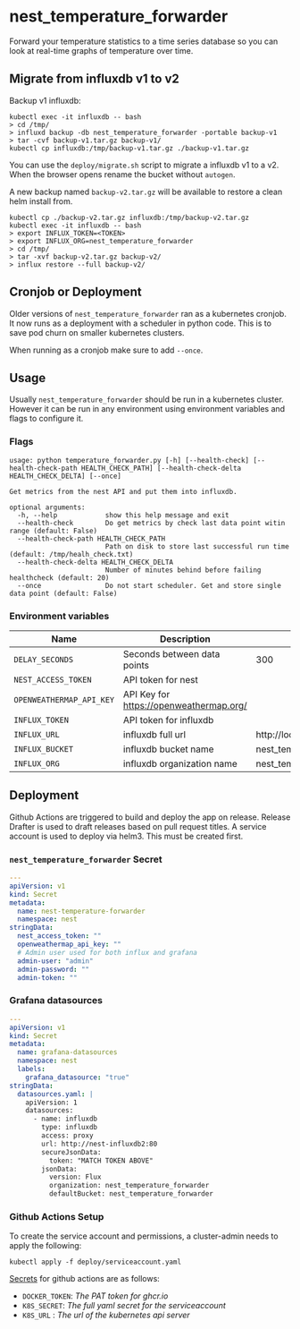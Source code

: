 # nest_temperature_forwarder

Forward your temperature statistics to a time series database so you can look at
real-time graphs of temperature over time.

## Migrate from influxdb v1 to v2

Backup v1 influxdb:

```console
kubectl exec -it influxdb -- bash
> cd /tmp/
> influxd backup -db nest_temperature_forwarder -portable backup-v1
> tar -cvf backup-v1.tar.gz backup-v1/
kubectl cp influxdb:/tmp/backup-v1.tar.gz ./backup-v1.tar.gz
```

You can use the `deploy/migrate.sh` script to migrate a influxdb v1 to a v2.
When the browser opens rename the bucket without `autogen`.

A new backup named `backup-v2.tar.gz` will be available to restore a clean helm
install from.

```console
kubectl cp ./backup-v2.tar.gz influxdb:/tmp/backup-v2.tar.gz
kubectl exec -it influxdb -- bash
> export INFLUX_TOKEN=<TOKEN>
> export INFLUX_ORG=nest_temperature_forwarder
> cd /tmp/
> tar -xvf backup-v2.tar.gz backup-v2/
> influx restore --full backup-v2/
```

## Cronjob or Deployment

Older versions of `nest_temperature_forwarder` ran as a kubernetes cronjob.
It now runs as a deployment with a scheduler in python code. This is to save
pod churn on smaller kubernetes clusters.

When running as a cronjob make sure to add `--once`.

## Usage

Usually `nest_temperature_forwarder` should be run in a kubernetes cluster.
However it can be run in any environment using environment variables and flags
to configure it.

### Flags

```
usage: python temperature_forwarder.py [-h] [--health-check] [--health-check-path HEALTH_CHECK_PATH] [--health-check-delta HEALTH_CHECK_DELTA] [--once]

Get metrics from the nest API and put them into influxdb.

optional arguments:
  -h, --help            show this help message and exit
  --health-check        Do get metrics by check last data point witin range (default: False)
  --health-check-path HEALTH_CHECK_PATH
                        Path on disk to store last successful run time (default: /tmp/healh_check.txt)
  --health-check-delta HEALTH_CHECK_DELTA
                        Number of minutes behind before failing healthcheck (default: 20)
  --once                Do not start scheduler. Get and store single data point (default: False)
```

### Environment variables

| Name | Description | Default |
| - | - | - |
| `DELAY_SECONDS` | Seconds between data points | 300 |
| `NEST_ACCESS_TOKEN` | API token for nest | |
| `OPENWEATHERMAP_API_KEY` | API Key for https://openweathermap.org/ | |
| `INFLUX_TOKEN` | API token for influxdb | |
| `INFLUX_URL` | influxdb full url | http://localhost:8086 |
| `INFLUX_BUCKET` | influxdb bucket name | nest_temperature_forwarder |
| `INFLUX_ORG` | influxdb organization name | nest_temperature_forwarder |

## Deployment

Github Actions are triggered to build and deploy the app on release. Release
Drafter is used to draft releases based on pull request titles. A service
account is used to deploy via helm3. This must be created first.

### `nest_temperature_forwarder` Secret

```yaml
---
apiVersion: v1
kind: Secret
metadata:
  name: nest-temperature-forwarder
  namespace: nest
stringData:
  nest_access_token: ""
  openweathermap_api_key: ""
  # Admin user used for both influx and grafana
  admin-user: "admin"
  admin-password: ""
  admin-token: ""
```

### Grafana datasources

```yaml
---
apiVersion: v1
kind: Secret
metadata:
  name: grafana-datasources
  namespace: nest
  labels:
    grafana_datasource: "true"
stringData:
  datasources.yaml: |
    apiVersion: 1
    datasources:
      - name: influxdb
        type: influxdb
        access: proxy
        url: http://nest-influxdb2:80
        secureJsonData:
          token: "MATCH TOKEN ABOVE"
        jsonData:
          version: Flux
          organization: nest_temperature_forwarder
          defaultBucket: nest_temperature_forwarder
```

### Github Actions Setup

To create the service account and permissions, a cluster-admin needs to apply
the following:

```console
kubectl apply -f deploy/serviceaccount.yaml
```

[Secrets][github-actions-secrets] for github actions are as follows:

- `DOCKER_TOKEN`: _The PAT token for ghcr.io_
- `K8S_SECRET`: _The full yaml secret for the serviceaccount_
- `K8S_URL` : _The url of the kubernetes api server_

[github-actions-secrets]: https://github.com/Smirl/nest_temperature_forwarder/settings/secrets

